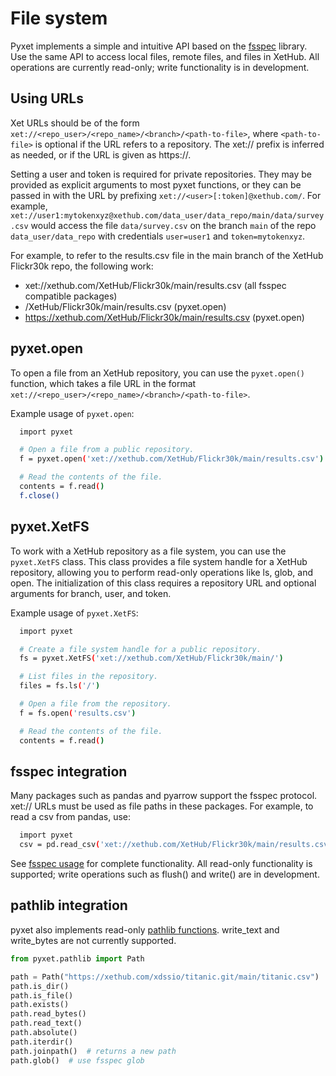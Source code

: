 # File system

Pyxet implements a simple and intuitive API based on the [fsspec](https://filesystem-spec.readthedocs.io/en/latest/) library.
Use the same API to access local files, remote files, and files in XetHub. All operations are currently read-only; write functionality 
is in development.

## Using URLs

Xet URLs should be of the form `xet://<repo_user>/<repo_name>/<branch>/<path-to-file>`, where `<path-to-file>` is optional if the URL 
refers to a repository. The xet:// prefix is inferred as needed, or if the URL is given as https://.  

Setting a user and token is required for private repositories. They may be provided as explicit arguments to most pyxet functions, 
or they can be passed in with the URL by prefixing `xet://<user>[:token]@xethub.com/`. For example, 
`xet://user1:mytokenxyz@xethub.com/data_user/data_repo/main/data/survey.csv` would access the file `data/survey.csv` on 
the branch `main` of the repo `data_user/data_repo`  with credentials `user=user1` and `token=mytokenxyz`. 

For example, to refer to the results.csv file in the main branch of the XetHub Flickr30k repo, the following work: 
- xet://xethub.com/XetHub/Flickr30k/main/results.csv (all fsspec compatible packages)
- /XetHub/Flickr30k/main/results.csv (pyxet.open) 
- https://xethub.com/XetHub/Flickr30k/main/results.csv (pyxet.open) 

## pyxet.open

To open a file from an XetHub repository, you can use the `pyxet.open()` function, which takes a file URL in the format 
`xet://<repo_user>/<repo_name>/<branch>/<path-to-file>`.

Example usage of `pyxet.open`:
```sh
  import pyxet

  # Open a file from a public repository.
  f = pyxet.open('xet://xethub.com/XetHub/Flickr30k/main/results.csv')

  # Read the contents of the file.
  contents = f.read()
  f.close()
```

## pyxet.XetFS

To work with a XetHub repository as a file system, you can use the `pyxet.XetFS` class. This class provides a file system handle 
for a XetHub repository, allowing you to perform read-only operations like ls, glob, and open. The initialization of this class 
requires a repository URL and optional arguments for branch, user, and token. 

Example usage of `pyxet.XetFS`:

```sh
  import pyxet

  # Create a file system handle for a public repository.
  fs = pyxet.XetFS('xet://xethub.com/XetHub/Flickr30k/main/')

  # List files in the repository.
  files = fs.ls('/')

  # Open a file from the repository.
  f = fs.open('results.csv')

  # Read the contents of the file.
  contents = f.read()
```

## fsspec integration

Many packages such as pandas and pyarrow support the fsspec protocol.
xet:// URLs must be used as file paths in these packages. For example, to read a csv from pandas, use:

```sh
  import pyxet
  csv = pd.read_csv('xet://xethub.com/XetHub/Flickr30k/main/results.csv')
```

See [fsspec usage](https://filesystem-spec.readthedocs.io/en/latest/usage.html) for complete functionality. All read-only 
functionality is supported; write operations such as flush() and write() are in development.

## pathlib integration

pyxet also implements read-only [pathlib functions](https://docs.python.org/3/library/pathlib.html). 
write_text and write_bytes are not currently supported.

```python
from pyxet.pathlib import Path

path = Path("https://xethub.com/xdssio/titanic.git/main/titanic.csv")
path.is_dir()
path.is_file()
path.exists()
path.read_bytes()
path.read_text()
path.absolute()
path.iterdir()
path.joinpath()  # returns a new path
path.glob()  # use fsspec glob
```
